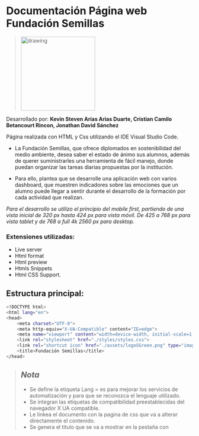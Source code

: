 # Documentación Página web Fundación Semillas 

> <img src="https://user-images.githubusercontent.com/108433878/199076739-3d45b99a-fc46-4fb9-87a9-26e80780e708.png" alt="drawing" width="200" />

Desarrollado por: **Kevin Steven Arias Arias Duarte, Cristian Camilo Betancourt Rincon, Jonathan David Sánchez**  

Página realizada con HTML y Css utilizando el IDE Visual Studio Code.

* La Fundación Semillas, que ofrece diplomados en sostenibilidad del medio ambiente, desea saber el estado de ánimo sus alumnos, además de querer suministrarles una herramienta de fácil manejo, donde puedan organizar las tareas diarias propuestas por la institución.

* Para ello, plantea que se desarrolle una aplicación web con varios dashboard, que muestren indicadores sobre las emociones que un alumno puede llegar a sentir durante el desarrollo de la formación por cada actividad que realizan.


*Para el desarrollo se utilizo el principio del mobile first, partiendo de una vista inicial de 320 px hasta 424 px para vista móvil. De 425 a 768 px para vista tablet y de 768 a full 4k 2560 px para desktop.*

### Extensiones utilizadas: 
* Live server
* Html format
* Html preview
* Htmls Snippets
* Html CSS Support.


## Estructura principal: 
```bash
<!DOCTYPE html>
<html lang="en">
<head>
    <meta charset="UTF-8">
    <meta http-equiv="X-UA-Compatible" content="IE=edge">
    <meta name="viewport" content="width=device-width, initial-scale=1.0">
    <link rel="stylesheet" href="./styles/styles.css">
    <link rel="shortcut icon" href="./assets/logoSGreen.png" type="image/x-icon">    
    <title>Fundación Semillas</title>
</head>
 ```
> ## *Nota*
> * Se define la etiqueta Lang = es para mejorar los servicios de automatización y para que se reconozca el lenguaje utilizado. 
> * Se integran las etiquetas de compatibilidad preestablecidas del navegador X UA compatible. 
> * Le linkea el documento con la pagina de css que va a alterar directamente el contenido. <link reel= “stylesheet”>
> * Se genera el titulo que se va a mostrar en la pestaña con <title>
> * Se adjunta el icono que se muestra en la pestaña con <link reel =”icon” 

  **Vista de la pestaña y el logo de la fundación** 
 > *![image](https://user-images.githubusercontent.com/108433878/199104384-17f4ee89-5e9f-4d8b-96c2-cf548bbb1573.png)

## Header: 
```bash
<header>        
        <nav class="hamburguesa">
            <div class="nav_container">
                <div class="imagen_header">
                    <img src="./assets/logoSWhite_1.svg" alt="Logo empresa" width="20%">
                </div>
                <label for="menu" class="nav_label">
                    <hr>
                    <hr>
                    <hr>                    
                </label>
                <input type="checkbox" name="" id="menu" class="nav_input">
                <div class="nav_menu">
                    <a href="" class="nav_item">Administrador </a>
                    <a href="" class="nav_item">Formador</a>
                    <a href="" class="nav_item">Alumno</a>                    
                </div>
            </div>
        </nav>
    </header>
 ```
> ## *Nota*
> * Se crea la clase hamburguesa que cumple las funciones de menú desplegable y alberga la imagen del logo. 
> * Se genera un contenedro con hr que cumplira las funciones del botón de menú o hamburguesa.  
> * Se crea un input type que funcionara con acciones (checked) para desplegar el menú. 
> * Se crea el contenedor nav_menu que posee las etiquetas <a> encargadas de cumplir la función de hipervínculos. 

## CSS header 

```bash
.menu2 {
  display: none;}

.nav_container {
  display: flex;
  align-items: center;
  justify-content: space-between;}

.nav_item {
  color: white;
  text-decoration: none;}

.nav_label {
  width: 9vh;
  display: block;
  cursor: pointer;}

.nav_label hr {
  border-radius: 5px;
  padding-bottom: 3px;
  background-color: white;
  border-color: white;
  margin-bottom: 7px;}

.nav_menu {
  z-index: 1;
  position: fixed;
  top: 80px;
  bottom: 0px;
  background-color: #009458;
  width: 100%;
  left: 0;
  display: flex;
  justify-content: space-evenly;
  flex-direction: column;
  align-items: center;
  clip-path: circle(0 at center);
  transition: 1s;
  font-family: 'Dosis', sans-serif;
  font-size: 25px;}

.nav_input {
  display: none;}

.nav_input:checked+.nav_menu {
  clip-path: circle(100% at center);}

.hamburguesa {
  padding: 10px 10px 10px 40px;
  width: 100%;
  background-color: #009458;
  display: flex;
  justify-content: space-between;}
 ```
> ## *Nota*
> * Se selecciona la clase .menu2 (que es el menú utlizado en la version desktop y tablet) y se oculta por medio de un display none.
> * Se selecciona la clase .nav_container, nav_label hr y nav_item. Luego, se utiliza flexbox para darle ubicación a los elementos que contiene la clase padre. Adicionalmente, se le dan las características especifícas de forma a los hr encargados de ser el menú desplegable de hambruguesa.   
> * Para la clase nav_menu se generan los estilos y ubicaciones correspondientes mediante flexbox y la propiedad de background color. Se utiliza l propiedad z-index para darle una ubicación principal cuando el menú de hamburguesa se despliegue.Por otra parte, la propiedad clip-path se utiliza para generar la animación de despliegue del menú. 
> * La clase .nav_input se oculta ya que solo interesa la funcionalidad de input checkbox. Luego, seleccionando su acción de :checked se utiliza clip path para disparar la animación del circulo desplegable cuando se active el checkbox.
> *  Para la clase .hamburguesa, se genera una ubicación mediante el padding para alejar el contenido de los bordes y se genera un ancho del 100% para que el contenido no se altere.

## menu2: 
```bash
    <div class="menu2">       
        <div class="imagen_headermenu">
            <img src="./assets/logoSWhite_1.svg" alt="Logo empresa" width="">
        </div>            
        
        <div class="botones"> 
            <button>Administradores</button>
            <button>Formadores</button>
            <button>Alumnos</button>
        </div>
    </div>
 ```
> ## *Nota*
> * Se crea la clase menu2 que alberga el menu correspondiente a la vista desktop (solo visible en resolución 504 +).
> * Posee los mismos elementos de imagen que el menú de hamburguesa. 
> * Se crea la clase botones que agrega los tres botones correspondientes al menú desplegable, esta vez, funcionaran como un menú norman (sin vista desplegable).  


## CSS menu2

```bash
@media (min-width: 425px) {

  /* Sección Header */
  header {
    display: none;}

  .menu2 {
    display: flex;
    height: 80px;
    background-color: #009458;
    padding: 10px;}

  .imagen_headermenu {
    display: flex;
    padding-left: 20px;
    padding-right: 10px;}


  .botones {
    width: 100%;
    display: flex;
    align-items: center;
    margin-left: 25px;
    margin-right: 50px;}

  .botones button {
    color: #009458;
    font-size: 80%;
    padding: 5px;}

  .menu2 button {
    border-radius: 35px;
    height: 70%;
    margin-right: 15px;}

  button:nth-child(2),
  button:nth-child(3) {
    width: 28%;}

  button:nth-child(3) {
    margin-right: 25px;}

  .botones button:first-of-type {
    width: 38%;}
 ```
> ## *Nota*
> * Se oculta el menú de hamburguesa en el header mediante display: none. 
> * Se empieza a trabajar en el media query de tablet para menu2 que se muestra mediante el display flex ya que se encontraba oculto y se le dan las propiedades de color y espcio mediante background-color y padding. 
> * Se altera la posicion de la imagen de logo mediante padding rigut y left en la clase .imagen_headermenu. 
> * A la clase .botones que algerga las etiquetas button se le indican un contenido total del 100% y un margin izquierdo de 25 y derecho de 50 para lograr la ubicación espacial deseada. 
> * A las clase .menu2 en su etiqueta button se le indica un alto total de 70% mediante heigth y se redondean los bordes de los botones con border radius.  
> * Para las propuedades de boton adicionales en nth (2 y 3) se les genera un width específico para que ocupen sus dimensiones exactas.


## person: 
```bash
         <section class="container">
            <div class="person">
                <div class="container_ficha">
                    <img src="./assets/fotoperfil.PNG" alt="" class="imagen_persona" width="65%">      
                    <div class="nombre_persona">
                        <h2>Jackie-chan</h2>
                    </div>                
                </div> 
                <h4>Información del estudiante</h4>
                <div class="informacion_estudiante"> 
                    <h2>Información del estudiante</h2>                         
                    <div class="info_izq">                
                        <p>Jackie Orlando Chan Zapata</p>
                        <h4>Nombre</h4>
                        <p>27</p>
                        <h4>Edad</h4>
                        <p>China</p>
                        <h4>Nacionalidad</h4>
                        <p>1.015.462.428</p>
                        <h4>Identificación</h4>
                    </div>
                    <div class="info_der">
                            <p>Calle 22 # 33-45</p>
                            <h4>Dirección de residencia</h4>
                            <p>chanshei@semillas.co</p>
                            <h4>Correo electrónico</h4>
                            <p>3123678965</p>
                            <h4>Número de contacto</h4>
                            <div class="img_logosc">
                                <img src="./assets/whatsapp.svg">
                                <img src="./assets/gmail.svg" alt="" >
                                <img src="./assets/zoom.svg" alt="" > 
                            </div>
                    </div> 
                </div>
 ```
> ## *Nota*
> * La sección general "container" se trae desde el documento original. Se empieza a trabajar con la clase person, que albergará todo el contenido correspondiente a la ficha de información del estudiante. 
> * Se crea la clase container_ficha dentro de person. Esta etiqueta posee el contenido de imagen correspondeinte a la foto de perfil. Luego, se encuentra la clase nombre_persona que posee el h2 correspondiente al nombre del estudiante.
> * Fuera de los divs, se encuentra una etiqueta h4 que funciona como subtitulo correspondiente "Información del estudiante", se maneja duplicado dentro de la siguiente clase de informacion_estudiante ya que se necesita posicionar de forma diferente en las vistas de tablet y desktop. 
> * Se crea la clase padre informacion_estudiante que alberga dos contenedores de info_izq e info_der para posicionar los elementos uno al lado del otro en la hoja de estilos, dentro de ellas se crean las etiquetas p y h4 para información y subtitulos. En la clase img_logosc se alamcenana las imagenes de redes sociales. 


## CSS person

```bash
.person {
  margin: 0 2% 0 2%;
  padding: 15px;
  background-color: #d9efe6;
  border-radius: 15px;
  box-shadow: 0px 2px 2px 0px grey;}

.container_ficha {
  display: flex;
  flex-direction: column;
  align-items: center;}

.imagen_persona {
  clip-path: polygon(20% 0%, 80% 0%, 100% 50%, 80% 100%, 20% 100%, 0% 50%);
  margin-bottom: 20px;}

.nombre_persona {
  background-color: #009458;
  border-radius: 15px;
  padding: 0 20px 0 20px;
  text-align: center;
  margin-bottom: 20px;
  color: white;}

.person {
  font-family: 'Dosis', sans-serif;
  font-weight: 200;
  font-size: 16px;}

.nombre_persona h2 {
  font-family: 'Dosis', sans-serif;
  font-weight: 200;}

.informacion_estudiante {
  display: grid;
  grid-template-columns: 55% 45%;
  padding: 5px;
  gap: 5px;
  word-wrap: break-word;}

.info_der {
  padding-top: 20px;}

.informacion_estudiante h3 {
  font-size: 16px;
  margin-bottom: 15px;}

.informacion_estudiante h4 {
  font-size: 14px;
  margin-bottom: 10px;}

.informacion_estudiante p {
  font-size: 15px;}
 ```
 
> ## *Nota*
> * Para la clase .person se crean las pripiedades de margin para limitar el crecimiento del contenedor antes del borde y un padding para alejar el contenido de los bordes. Adicionalmente, se genera un background suave para diferenciar el espacio de la tarjeta, se leda un borde redonadeado con border radius y unas sobras de caja para contrastar con el fondo.
> * La clase .container ficha se crea para posicionar en columna el contenido, por ende se utiliza la propiedad display flex y flex direction column. 
> * La clase .imagen persona utiliza la propiedad de clip path para generar un poligono con la imagen del estudiante. 
> * .nombre_persona utiliza las propiedades de background color para contrastar en verde con el fondo, un borde redondeado de 15px y un espaciado de padding. 
> * Para .person .nombre_persona y la clase .información de estudiante, se utilizan las propiedades de fuente para letra y el tamaño. 
> * En informacion_estudiante se crean dos espacios utilizando grid en donde se ubica la informacion del estudiante contenida en info_Der e info_izq. 

## faces: 
```bash
          <div class="faces">            
                    <div class="face1">
                        <div id="cara">
                            <div class="ojos">
                                <div class="ojo_i">                       
                                </div>
                                <div class="ojo_d">
                                </div>
                            </div>
                            <div class="boca"></div>                
                        </div>
                        <h2>60%</h2>
                        <p>Aprobación</p>
                    </div>
                    <hr>
                    <div class="face2">
                        <div id="cara">
                            <div class="ojos">
                                <div class="ojo_i">                 
                                </div>
                                <div class="ojo_d">
                                </div>
                            </div>
                            <div class="boca"></div>
                        </div>
                        <h2>20%</h2>
                        <p>Pasivo</p>    
                    </div>
                    <hr>
                    <div class="face3">
                        <div id="cara">
                            <div class="ojos">
                                <div class="ojo_i">                            
                                </div>
                                <div class="ojo_d">
                                </div>
                            </div>
                            <div class="boca"></div>
                        </div>
                        <h2>20%</h2>
                        <p>Detractor</p>
                    </div>
 ```
> ## *Nota*
> * Se crea la clase padre de faces que alberga tres container diferentes. Cada uno representa un cara (aprobacion, Pasivo y detractor).
> * Cada container posee un container específico para cada parte de la cara sea el ovalo de la cabeza, ojo izquierdo, derecho y boca, esto con el fin de moldear las partes den css para generar una cara feliz, una de conforme y otra de desaprobación.





## CSS faces

```bash
.faces {
  width: 100%;
  height: 180px;
  border-radius: 15px;
  box-shadow: 0px 2px 2px 0px grey;
  display: flex;
  justify-content: space-around;
  background-color: white;}

.face1,
.face2,
.face3 {
  padding-top: 30px;
  display: flex;
  flex-direction: column;
  align-items: center;}

.face1 {
  padding-left: 10px;}

.face3 {
  padding-right: 10px;}

.face2 {
  padding-left: 15px;
  padding-right: 15px;}

#cara {
  width: 50px;
  height: 50px;
  border-radius: 50%;
  border: solid 4px #009458;
  margin-bottom: 10px;}

.face1,
.face2,
.face3 {
  transform: scale(var(--escala, 1));
  transition: transform 0.25s;}

.face1:hover,
.face2:hover,
.face3:hover {
  --escala: 1.1;
  cursor: pointer;}

.faces hr {
  margin-top: 10px;
  margin-bottom: 10px;
  border: 1px solid grey;}

.ojos {
  display: flex;
  align-items: center;
  justify-content: space-around;}

.ojo_i {
  margin-top: 8px;
  margin-left: 3px;
  width: 10px;
  height: 10px;
  border-radius: 50%;
  background-color: #009458;}

.ojo_d {
  margin-top: 8px;
  margin-right: 3px;  
  width: 10px;
  height: 10px;
  border-radius: 50%;
  background-color: #009458;}

.boca {
  transform: translate(50%, 100%);
  height: 10px;
  width: 20px;
  border-radius: 0 0 150px 150px;
  background-color: #009458;}

.face1 h2 {
  color: #009458;}

.face2 #cara {
  border: solid 4px #fab005;}

.face2 .ojo_i {
  background-color: #fab005;}

.face2 .ojo_d {
  background-color: #fab005;}

.face2 .boca {
  border-radius: 150px 150px 150px 150px;
  background-color: #fab005;
  transform: translate(50%, 200%);
  height: 5px;}

.face2 h2 {
  color: #fab005;}

.face3 #cara {
  border: solid 4px red;}

.face3 .ojo_i {
  background-color: red;}

.face3 .ojo_d {
  background-color: red;}

.face3 .boca {
  border-radius: 150px 150px 0px 0px;
  background-color: red;
  transform: translate(50%, 80%);
  height: 10px;}

.face3 h2 {
  color: red;}

.faces p {
  font-size: 18px;
  margin-top: 10px;}

.informacion_estudiante h2 {
  display: none;}
 ```
> ## *Nota*
> * El container .faces se modifica para que tenga un ancho del 100% y un alto de 180px. 
> * Par las clases de cara .face1 &2,3, utilizadas como contenedores de las figuras, se genera un espaciado de contenido y una ubicacion utilizando flexbox. 
> * Luego se toma cada clase .face1 &2,3 de nuevo y se les da una padding específico para cada una. 
> * Al id #cara se le genera un tamaño específico de 50 px horizontal y vertical para hacer un círculo. 
> * Luego se les da una animación a las caras utilizado el transform scale que generará un efecto de zoom. 
> * Para las clases de ojos y boca, se genera el tamaño específico y la forma utlizando border radius con propiedades diferentes. 
> * En los elementos adicionales solo se modifican los colores para generar una compatibilidad de paleta de colores.  

### Vista por MediaQuery

**Mobile**

![image](https://user-images.githubusercontent.com/108433878/199125792-af4a3cda-0105-4332-a16a-8ad9ce1f0d15.png)

**Tablet & Desktop** 

![image](https://user-images.githubusercontent.com/108433878/199126879-b5d86263-b1e0-4321-90e5-0f91545be695.png)


## Sección cursos:
```bash
         <div class="satisfaction">
                <div class="satisfaction__container">
                    <div class="satisfaction__container--title">
                        <h2>Satisfacción por diplomado</h2>
                    </div>
                    <div class="satisfaction__container--porcentajes">
                        <div class="satisfaction__container--linear1"></div>
                        <p class="satisfaction__container--cien">100%</p>
                        <div class="satisfaction__container--linear2"></div>
                        <p class="satisfaction__container--cincuenta">50%</p>
                        <div class="satisfaction__container--linear3"></div>
                        <p class="satisfaction__container--c">0%</p>
                    </div>
                    <div class="satisfaction__container--linebackground">
                        <div class="satisfaction__container--barras">
                            <div class="satisfaction__container--barra1">
                                <div class="satisfaction__container--mini-barra1"></div>
                            </div>
                            <div class="satisfaction__container--barra2">
                                <div class="satisfaction__container--mini-barra2"></div>
                            </div>
                            <div class="satisfaction__container--barra3">
                                <div class="satisfaction__container--mini-barra3"></div>
                            </div>
                            <div class="satisfaction__container--barra4">
                                <div class="satisfaction__container--mini-barra4"></div>
                            </div>
                            <div class="satisfaction__container--barra5">
                                <div class="satisfaction__container--mini-barra5"></div>
                            </div>
                        </div>
                        <div class="satisfaction__container--textos">
                            <p class="satisfaction__container--biologia">Biologia</p>
                            <p class="satisfaction__container--economia">Economía circular</p>
                            <p class="satisfaction__container--quimica">Química</p>
                            <p class="satisfaction__container--ecologia">Ecología</p>
                            <p class="satisfaction__container--ingieneria">Ingienería ambiental</p>
                        </div>
                    </div>
                </div>
            </div>
 ```
 > ## *Nota*
 > * En esta sección de cursos, planeamos crear un carrusel para los cursos y que sea parte de la animación, pero solo esto se pueden ver en la version tablet y mobile. Adentro de las tarjetas de cada curso, hay una barra de progreso con una otra animación, moviendose de izquierda a derecha.
```bash
    .courses{
    width: 100%;
    height: 89vh;
    display: flex;
    justify-content: flex-start;
    margin: 0;
    padding-top: 15px;
  }
  
  
  .courses__container{
    display: flex;
    animation: cambio 20s infinite;
  }
  
  
  @keyframes cambio{
    0%{margin-left: 0;}
    20%{margin-left: 0;}
  
    25%{margin-left: -190%;}
    45%{margin-left: -190%;}
  
    50%{margin-left: -190%;}
    70%{margin-left: -190%;}
  
    75%{margin-left: 190%;}
    100%{margin-left: 190%;}
  }
 ```
 > * En el padre puse una posición relativa para que cada tarjeta y mantuvieran en la misma posición, pero que se apoyara con el "display: flex" y un "justify-content: center" para llevarlos a la mitad y un "aling items: center" para alienalos y un "overflow: scroll" para que tenga suficiente espacio para moverse.

 > * Para la animación del carrusel usamos la propiedad llamada "animation" dandole un nombre "cambio", con 20 segundos de transición y que sea infinito, pero así por si solo no se moverá, ya que no le estamos diciendo que hacer. Para ello se utiliza un "keyframe" llamandolo con una "@" y con el nombre de la animación, que en este caso se llama "cambio", dandole unos porcentajes con un "margin-left" para que se corrieran a la izquiera, pero como al principio lo puse en negativo, primero se moverá a la derecha, despues a la izquierda y terminando en el centro.

```bash
    .courses__information--barra{
  margin-top: 10px;
  position: relative;
  border: 1px solid #C2C2C2;
  border-top-right-radius: 25px;
  border-bottom-right-radius: 25px;
  background-color: #C2C2C2;
}


.courses__information--barra div{
  width: 0;
  padding: 20px;
  position: relative;
  border: 1px solid #009458;
  border-top-right-radius: 25px;
  border-bottom-right-radius: 25px;
  background-color: #009458;
}


.courses__information--mini-barra{
  animation: biologia-barra 2s forwards;
}


@keyframes biologia-barra{
  100%{
    width: 55%;
  }
}
 ```
 
> * En la segunda animación de progreso del curso, le puse una clase "courses__information--barra" para darle los estilos correspondientes, luego llamando a esa clase, con el "div" que es el hijo, le puse la misma "position: relative" al padre, para que sea paralelo, con sus propios estilos para identificarlos. Ya con el nombre de la clase del hijo "courses__information--mini-barra" le puse la animación llamado por cada curso, ejemplo: biologia-barra, con 2 segundos de movimiento y "fowards" este ultivo valor, permite moverse por medio de fotogramas. Después llame la propiedad "@keyframe" con el nombre de la animación "biologia-barra" y le dije que se moviera el 55% del fotograma total en el ancho del padre "courses__information--barra". Con esto permitió que se moviera de izquierda a derecha.

## Sección satisfacción:

> * Para esta sección la animación se encuentra de abajo hacia arriba en cada uno de los cursos que el estudiante ha cursado.
```bash
    .container-title{
    width: fit-content;
    height: 60px;
    border-radius: 15px;
    border-top-left-radius: 20px;
    border-bottom-left-radius: 20px;
    border-bottom-right-radius: 20px;
    margin: 5% 5% 0;
    background: linear-gradient(30deg, #009458 90%, transparent 20%);
    display: flex;
    align-items: center;
    }
```

> * El titulo, hice un "border-radius" normal, pero para que quedara con esa linea cortada, utilice el "background: linear-gradient(30deg, #009458 90%, transparent 20%);" esa transpariencia de 20% hizo que se empezará a difuminar en esa esquina.

```bash
.satisfaction__container--cien{
  position: absolute;
  top: 15%;
  left: 15px;
  font-family: 'Dosis', sans-serif;
  color: black;
}
```

> * Ya para las barras verticales y darle posicionamiento de lineas, textos y barras, tuve que darle un ancho al padre de 100% "satisfaction", para que despues al hijo del hijo otro ancho de 70% para las barras "satisfaction__container--barras" y darle un "position: absolute", para darle libertad en moverse y poder ubicarlo.
              
## Emotions: 
```bash
<div class="emotions">
    <div class="container-title">
        <p>Emociones respecto al diplomado</p>
    </div>
    <div class="containerEmotions">
        <div class="emotion">
            <p>Felicidad</p>
            <div class="bar">
                <div id="barFelicidad"></div>
            </div>
        </div>
        <div class="emotion">
            <p>Sorpresa</p>
            <div class="bar">
                <div id="barSorpresa"></div>
            </div>
        </div>
        <div class="emotion">
            <p>Tristeza</p>
            <div class="bar">
                <div id="barTristesa"></div>
            </div>
        </div>
        <div class="emotion">
            <p>Enojo</p>
            <div class="bar">
                <div id="barEnojo"></div>
            </div>
        </div>
        <div class="emotion">
            <p>Cusiosidad</p>
            <div class="bar">
                <div id="barCuriosidad"></div>
            </div>
        </div>
        <div class="emotion">
            <p>Asombro</p>
            <div class="bar">
                <div id="barAsombro"></div>
            </div>
        </div>
        <div class="emotion">
            <p>Indiferencia</p>
            <div class="bar">
                <div id="barIndiferencia"></div>
            </div>
        </div>
        <div class="emotion">
            <p>Entusiasmo</p>
            <div class="bar">
                <div id="barEntusiasmo"></div>
             </div>
        </div>
    </div>
</div>
```
> ## *Nota*
> * Se crea un contenedor que el cual albergara el titulo de la sección, esta también será usada para la sección comparative.              
> * Se crea un contenedor en el cual ira el titulo de cada emoción y la barra que se llenara, indicando el porcentaje. 
> * Para cada barra de progreso creamos un contenedor con un id, este nos permitirá manejar el porcentaje de cada barra de manera individual.  

## CSS Emotions 
```bash
.containerEmotions{
    width: 90%;
    height: 80vh;
    background-color: #d9efe7;
    margin: 0% 5% 10%;
    display: flex;
    flex-direction: column;
    justify-content: space-around;
    padding: 5%;
    border-radius: 10px;
  }

  .container-title{
    width: fit-content;
    height: 60px;
    border-radius: 15px;
    border-top-left-radius: 20px;
    border-bottom-left-radius: 20px;
    border-bottom-right-radius: 20px;
    margin: 5% 5% 0;
    background: linear-gradient(30deg, #009458 90%, transparent 20%);
    display: flex;
    align-items: center;
  }

  .container-title p{
    color: #fff;
    padding: 15px 20px;
    font-family: 'Dosis', sans-serif;
    font-size: 1rem;
  }
  
  .emotion{
    width: 100%;
    display: flex;
    justify-content: space-between;
  }
  
  .bar{
    width: 70%;
    background: #D9D9D9;
    height: 100%;
    border-radius: 10px;
    position: relative;
  }
  
  .bar div{
    position: relative;
    width: 0;
    height: 100%;
    border-radius: 10px;
  }
  
  .emotion p{
    font-size: 0.9rem;
    font-family: 'Dosis', sans-serif;
  }
  
  /* Animación */
  #barFelicidad{
    background-color: #009458;
    animation: felicidad-barra 5s forwards;
  }
  
  @keyframes felicidad-barra{
    
    100%{
      width: 65%;
    }
  }
```
              
> ## *Nota*
> * Creamos un contenedor que contendrá las diferentes emociones.
> * Se crean los estilos del contenedor del título, al igual que los diseños del texto que tendrá el título.
> * Se crea un contenedor para la barra y dentro de este otro div con un widh del cero por ciento, el cual servirá para dar la animación. Luego por medio del div creamos la animación dando un porcentaje fijo en la animación, el cual corresponderá al porcentaje propio de la emoción.
              
## Emotions: 
```bash            
<div class="comparative">
    <div class="container-title">
        <p>Comparativa</p>
    </div>
    <div class="containerComparative">
        <div class="card-emotions">
            <p class="title-emotions">Estudiante</p>  
            <div class="max-container">
                <div class="container-emotions">
                    <div class="loader-emotions"></div>
                    <div class="loader"></div>
                    <div class="cara">
                        <div class="ojos">
                            <div class="ojo"></div>
                            <div class="ojo"></div>
                        </div>
                        <div class="boca"></div>
                    </div>
                    <p>85%</p> 
                </div>                       
            </div>
        </div>
        <hr>
        <div class="card-emotions">
            <p class="title-emotions">Otros estudiantes</p>  
            <div class="max-container">
                <div class="container-emotions">
                    <div class="loader-emotions"></div>
                    <div class="loader2"></div>
                    <div class="cara2">
                        <div class="ojos2">
                            <div class="ojo2"></div>
                            <div class="ojo2"></div>
                        </div>
                        <div class="boca2"></div>
                    </div>
                    <p>35%</p> 
                </div>                       
            </div>
        </div>             
    </div>   
</div>
```    
              
> ## *Nota*
> * Creamos un contenedor que tendrá todo el contenido de la sección, dentro de este pondremos un contenedor para el titulo y otro que tendrá las gráficas dentro de si.
> * Dentro del div que llevará las graficas pondremos el titulo de la grafica y un contenedor que tendrá el grafico. Dentro del contenedor que para el grafico tendremos diferentes divs los cuales servirán para el borde degradado de la gráfica, otro servirá para el circulo interno de la gráfica donde también se vera la información y finalmente tendremos un div al cual le daremos bordes redondeados y realizaremos una animación sobre este para dar el efecto de carga.
              
